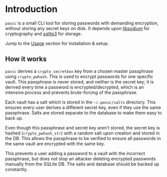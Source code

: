 # Introduction

`passc` is a small CLI tool for storing passwords with demanding encryption, without storing any secret keys on disk. It depends upon [libsodium](https://doc.libsodium.org) for cryptography and [sqlite3](https://sqlite.org/index.html) for storage.

Jump to the [Usage](./usage.md) section for installation & setup.

## How it works

`passc` derives a `crypto_secretbox` key from a chosen master passphrase using `crypto_pwhash`. This is used to encrypt passwords for one specific vault. This passphrase is never stored, and neither is the secret key; it is derived every time a password is encrypted/decrypted, which is an intensive process and prevents brute-forcing of the passphrase.

Each vault has a salt which is stored in the `~/.passc/salts` directory. This ensures every user derives a different secret key, even if they use the same passphrase. Salts are stored separate to the database to make them easy to back up.

Even though this passphrase and secret key aren't stored, the secret key is hashed (`crypto_pwhash_str`) with a random salt upon creation and stored in the DB. This allows the passphrase to be verified to ensure all passwords in the same vault are encrypted with the same key.

This prevents a user adding a password to a vault with the incorrect passphrase, but does not stop an attacker deleting encrypted passwords manually from the SQLite DB. The salts and database should be backed up constantly.
